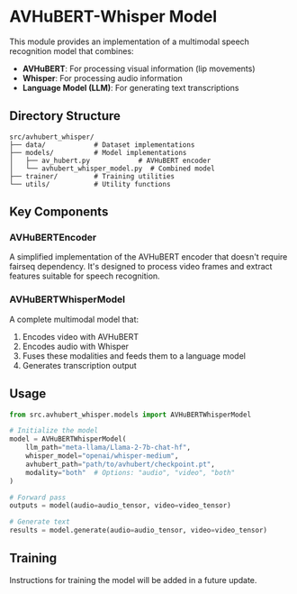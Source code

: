 # AVHuBERT-Whisper Model

This module provides an implementation of a multimodal speech recognition model that combines:

- **AVHuBERT**: For processing visual information (lip movements)
- **Whisper**: For processing audio information
- **Language Model (LLM)**: For generating text transcriptions

## Directory Structure

```
src/avhubert_whisper/
├── data/            # Dataset implementations
├── models/          # Model implementations
│   ├── av_hubert.py            # AVHuBERT encoder
│   └── avhubert_whisper_model.py  # Combined model
├── trainer/         # Training utilities
└── utils/           # Utility functions
```

## Key Components

### AVHuBERTEncoder

A simplified implementation of the AVHuBERT encoder that doesn't require fairseq dependency. It's designed to process video frames and extract features suitable for speech recognition.

### AVHuBERTWhisperModel

A complete multimodal model that:

1. Encodes video with AVHuBERT
2. Encodes audio with Whisper
3. Fuses these modalities and feeds them to a language model
4. Generates transcription output

## Usage

```python
from src.avhubert_whisper.models import AVHuBERTWhisperModel

# Initialize the model
model = AVHuBERTWhisperModel(
    llm_path="meta-llama/Llama-2-7b-chat-hf",
    whisper_model="openai/whisper-medium",
    avhubert_path="path/to/avhubert/checkpoint.pt",
    modality="both"  # Options: "audio", "video", "both"
)

# Forward pass
outputs = model(audio=audio_tensor, video=video_tensor)

# Generate text
results = model.generate(audio=audio_tensor, video=video_tensor)
```

## Training

Instructions for training the model will be added in a future update. 